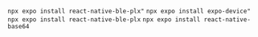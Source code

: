 `npx expo install react-native-ble-plx"`
`npx expo install expo-device"`
`npx expo install react-native-ble-plx`
`npx expo install react-native-base64`